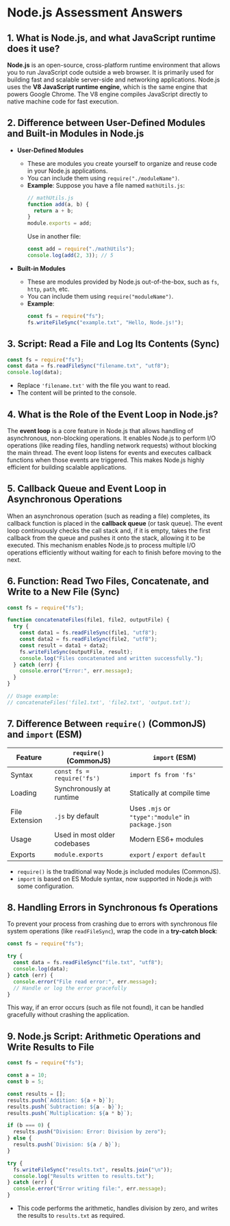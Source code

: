 # Node.js Assessment Answers

## 1. What is Node.js, and what JavaScript runtime does it use?

**Node.js** is an open-source, cross-platform runtime environment that allows you to run JavaScript code outside a web browser. It is primarily used for building fast and scalable server-side and networking applications. Node.js uses the **V8 JavaScript runtime engine**, which is the same engine that powers Google Chrome. The V8 engine compiles JavaScript directly to native machine code for fast execution.

## 2. Difference between User-Defined Modules and Built-in Modules in Node.js

- **User-Defined Modules**

  - These are modules you create yourself to organize and reuse code in your Node.js applications.
  - You can include them using `require("./moduleName")`.
  - **Example**:
    Suppose you have a file named `mathUtils.js`:
    ```js
    // mathUtils.js
    function add(a, b) {
      return a + b;
    }
    module.exports = add;
    ```
    Use in another file:
    ```js
    const add = require("./mathUtils");
    console.log(add(2, 3)); // 5
    ```

- **Built-in Modules**
  - These are modules provided by Node.js out-of-the-box, such as `fs`, `http`, `path`, etc.
  - You can include them using `require("moduleName")`.
  - **Example**:
    ```js
    const fs = require("fs");
    fs.writeFileSync("example.txt", "Hello, Node.js!");
    ```

## 3. Script: Read a File and Log Its Contents (Sync)

```js
const fs = require("fs");
const data = fs.readFileSync("filename.txt", "utf8");
console.log(data);
```

- Replace `'filename.txt'` with the file you want to read.
- The content will be printed to the console.

## 4. What is the Role of the Event Loop in Node.js?

The **event loop** is a core feature in Node.js that allows handling of asynchronous, non-blocking operations. It enables Node.js to perform I/O operations (like reading files, handling network requests) without blocking the main thread. The event loop listens for events and executes callback functions when those events are triggered. This makes Node.js highly efficient for building scalable applications.

## 5. Callback Queue and Event Loop in Asynchronous Operations

When an asynchronous operation (such as reading a file) completes, its callback function is placed in the **callback queue** (or task queue). The event loop continuously checks the call stack and, if it is empty, takes the first callback from the queue and pushes it onto the stack, allowing it to be executed. This mechanism enables Node.js to process multiple I/O operations efficiently without waiting for each to finish before moving to the next.

## 6. Function: Read Two Files, Concatenate, and Write to a New File (Sync)

```js
const fs = require("fs");

function concatenateFiles(file1, file2, outputFile) {
  try {
    const data1 = fs.readFileSync(file1, "utf8");
    const data2 = fs.readFileSync(file2, "utf8");
    const result = data1 + data2;
    fs.writeFileSync(outputFile, result);
    console.log("Files concatenated and written successfully.");
  } catch (err) {
    console.error("Error:", err.message);
  }
}

// Usage example:
// concatenateFiles('file1.txt', 'file2.txt', 'output.txt');
```

## 7. Difference Between `require()` (CommonJS) and `import` (ESM)

| Feature        | `require()` (CommonJS)       | `import` (ESM)                                     |
| -------------- | ---------------------------- | -------------------------------------------------- |
| Syntax         | `const fs = require('fs')`   | `import fs from 'fs'`                              |
| Loading        | Synchronously at runtime     | Statically at compile time                         |
| File Extension | `.js` by default             | Uses `.mjs` or `"type":"module"` in `package.json` |
| Usage          | Used in most older codebases | Modern ES6+ modules                                |
| Exports        | `module.exports`             | `export` / `export default`                        |

- `require()` is the traditional way Node.js included modules (CommonJS).
- `import` is based on ES Module syntax, now supported in Node.js with some configuration.

## 8. Handling Errors in Synchronous fs Operations

To prevent your process from crashing due to errors with synchronous file system operations (like `readFileSync`), wrap the code in a **try-catch block**:

```js
const fs = require("fs");

try {
  const data = fs.readFileSync("file.txt", "utf8");
  console.log(data);
} catch (err) {
  console.error("File read error:", err.message);
  // Handle or log the error gracefully
}
```

This way, if an error occurs (such as file not found), it can be handled gracefully without crashing the application.

## 9. Node.js Script: Arithmetic Operations and Write Results to File

```js
const fs = require("fs");

const a = 10;
const b = 5;

const results = [];
results.push(`Addition: ${a + b}`);
results.push(`Subtraction: ${a - b}`);
results.push(`Multiplication: ${a * b}`);

if (b === 0) {
  results.push("Division: Error: Division by zero");
} else {
  results.push(`Division: ${a / b}`);
}

try {
  fs.writeFileSync("results.txt", results.join("\n"));
  console.log("Results written to results.txt");
} catch (err) {
  console.error("Error writing file:", err.message);
}
```

- This code performs the arithmetic, handles division by zero, and writes the results to `results.txt` as required.
